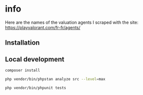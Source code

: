 # info

Here are the names of the valuation agents I scraped with the site: https://playvalorant.com/fr-fr/agents/

## Installation 


## Local development

```bash 
composer install 
```

```bash 
php vendor/bin/phpstan analyze src --level=max
```
```bash 
php vendor/bin/phpunit tests
```